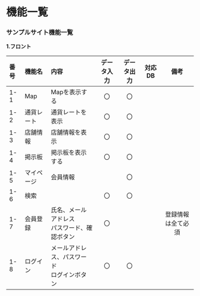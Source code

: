 # 機能一覧
### サンプルサイト機能一覧
**1.フロント**

|番号|機能名|内容|データ入力|データ出力|対応DB|備考|
|:---|:---|:---|:---:|:---:|:---:|:---:|
|1-1|Map|Mapを表示する|〇|〇|||
|1-2|通貨レート|通貨レートを表示|〇|〇|||
|1-3|店舗情報|店舗情報を表示|〇|〇|||
|1-4|掲示板|掲示板を表示する|〇|〇|||
|1-5|マイページ|会員情報||〇|||
|1-6|検索||〇|〇|||
|1-7|会員登録|氏名、メールアドレス<br>パスワード、確認ボタン|〇|||登録情報は全て必須|
|1-8|ログイン|メールアドレス、パスワード<br>ログインボタン|〇|〇|||
